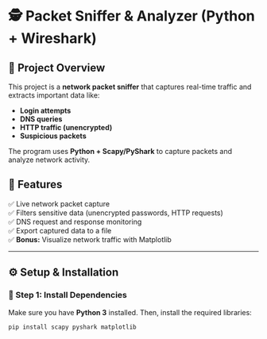 # 🕵️ Packet Sniffer & Analyzer (Python + Wireshark)

## 📌 Project Overview
This project is a **network packet sniffer** that captures real-time traffic and extracts important data like:
- **Login attempts**
- **DNS queries**
- **HTTP traffic (unencrypted)**
- **Suspicious packets**

The program uses **Python + Scapy/PyShark** to capture packets and analyze network activity.

## 🚀 Features
✅ Live network packet capture  
✅ Filters sensitive data (unencrypted passwords, HTTP requests)  
✅ DNS request and response monitoring  
✅ Export captured data to a file  
✅ **Bonus:** Visualize network traffic with Matplotlib  

---

## ⚙️ Setup & Installation

### **🔹 Step 1: Install Dependencies**
Make sure you have **Python 3** installed. Then, install the required libraries:

```bash
pip install scapy pyshark matplotlib
